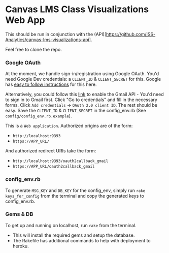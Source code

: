 # Canvas LMS Class Visualizations Web App

This should be run in conjunction with the (API)[https://github.com/ISS-Analytics/canvas-lms-visualizations-api].

Feel free to clone the repo.

### Google OAuth

At the moment, we handle sign-in/registration using Google OAuth. You'd need Google Dev credentials: a `CLIENT_ID` & `CLIENT_SECRET` for this. Google has [easy to follow instructions](https://developers.google.com/gmail/api/auth/web-server) for this here.

Alternatively, you could follow this [link](https://console.developers.google.com//start/api?id=gmail&credential=client_key) to enable the Gmail API - You'd need to sign in to Gmail first. Click "Go to credentials" and fill in the necessary forms. Click `Add credentials` -> `OAuth 2.0 client ID`. The rest should be easy. Save the `CLIENT_ID` & `CLIENT_SECRET` in the config_env.rb (See `config/config_env.rb.example`).

This is a `Web application`. Authorized origins are of the form:
- `http://localhost:9393`
- `https://APP_URL/`

And authorized redirect URIs take the form:
- `http://localhost:9393/oauth2callback_gmail`
- `https://APP_URL/oauth2callback_gmail`

### config_env.rb

To generate `MSG_KEY` and `DB_KEY` for the config_env, simply run `rake keys_for_config` from the terminal and copy the generated keys to config_env.rb.

### Gems & DB

To get up and running on localhost, run `rake` from the terminal.
- This will install the required gems and setup the database.
- The Rakefile has additional commands to help with deployment to heroku.
